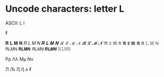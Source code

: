 # Uncode characters: letter L

ASCII: L l

ℓ

𝐑 𝐋 𝐌 𝐍
𝑅 𝐿 𝑀 𝑁
𝑹 𝑳 𝑴 𝑵
ℛ ℒ ℳ 𝒩
𝓡 𝓛 𝓜 𝓝
ℜ 𝔏 𝔐 𝔑
𝕽 𝕷 𝕸 𝕹
ℝ 𝕃 𝕄 ℕ
𝖱𝖫𝖬𝖭
𝗥𝗟𝗠𝗡
𝘙𝘓𝘔𝘕
𝙍𝙇𝙈𝙉
𝚁𝙻𝙼𝙽

Pρ
Λλ
Mμ
Nν

Л Љ
Ӆ Ԯ
ለ ℓ
